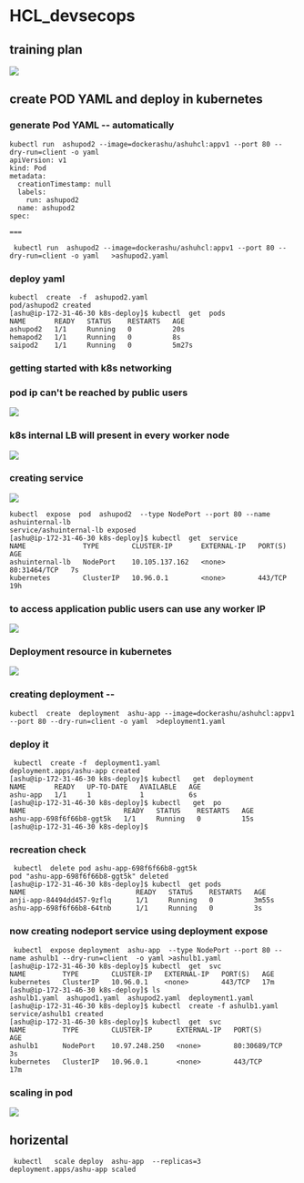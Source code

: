 # HCL_devsecops

## training plan 

<img src="plan.png">

## create POD YAML and deploy in kubernetes 

### generate Pod YAML -- automatically 

```
kubectl run  ashupod2 --image=dockerashu/ashuhcl:appv1 --port 80 --dry-run=client -o yaml  
apiVersion: v1
kind: Pod
metadata:
  creationTimestamp: null
  labels:
    run: ashupod2
  name: ashupod2
spec:

===

 kubectl run  ashupod2 --image=dockerashu/ashuhcl:appv1 --port 80 --dry-run=client -o yaml   >ashupod2.yaml 

```

### deploy yaml 

```
kubectl  create  -f  ashupod2.yaml 
pod/ashupod2 created
[ashu@ip-172-31-46-30 k8s-deploy]$ kubectl  get  pods
NAME       READY   STATUS    RESTARTS   AGE
ashupod2   1/1     Running   0          20s
hemapod2   1/1     Running   0          8s
saipod2    1/1     Running   0          5m27s
```
### getting started with k8s networking 

### pod ip can't be reached by public users 

<img src="podip.png">

### k8s internal LB will present in every worker node 

<img src="lb.png">

### creating service 

<img src="svc.png">

```
kubectl  expose  pod  ashupod2  --type NodePort --port 80 --name ashuinternal-lb 
service/ashuinternal-lb exposed
[ashu@ip-172-31-46-30 k8s-deploy]$ kubectl  get  service 
NAME              TYPE        CLUSTER-IP       EXTERNAL-IP   PORT(S)        AGE
ashuinternal-lb   NodePort    10.105.137.162   <none>        80:31464/TCP   7s
kubernetes        ClusterIP   10.96.0.1        <none>        443/TCP        19h
```

### to access application public users can use any worker IP 

<img src="access.png">


### Deployment resource in kubernetes 

<img src="dep.png">

### creating deployment --

```
kubectl  create  deployment  ashu-app --image=dockerashu/ashuhcl:appv1 --port 80 --dry-run=client -o yaml  >deployment1.yaml 
```

### deploy it 

```
 kubectl  create -f  deployment1.yaml 
deployment.apps/ashu-app created
[ashu@ip-172-31-46-30 k8s-deploy]$ kubectl   get  deployment  
NAME       READY   UP-TO-DATE   AVAILABLE   AGE
ashu-app   1/1     1            1           6s
[ashu@ip-172-31-46-30 k8s-deploy]$ kubectl   get  po
NAME                        READY   STATUS    RESTARTS   AGE
ashu-app-698f6f66b8-ggt5k   1/1     Running   0          15s
[ashu@ip-172-31-46-30 k8s-deploy]$ 

```

### recreation check 

```
 kubectl  delete pod ashu-app-698f6f66b8-ggt5k
pod "ashu-app-698f6f66b8-ggt5k" deleted
[ashu@ip-172-31-46-30 k8s-deploy]$ kubectl  get pods
NAME                           READY   STATUS    RESTARTS   AGE
anji-app-84494dd457-9zflq      1/1     Running   0          3m55s
ashu-app-698f6f66b8-64tnb      1/1     Running   0          3s
```

### now creating nodeport service using deployment expose 

```
 kubectl  expose deployment  ashu-app  --type NodePort --port 80 --name ashulb1 --dry-run=client  -o yaml >ashulb1.yaml 
[ashu@ip-172-31-46-30 k8s-deploy]$ kubectl  get  svc
NAME         TYPE        CLUSTER-IP   EXTERNAL-IP   PORT(S)   AGE
kubernetes   ClusterIP   10.96.0.1    <none>        443/TCP   17m
[ashu@ip-172-31-46-30 k8s-deploy]$ ls
ashulb1.yaml  ashupod1.yaml  ashupod2.yaml  deployment1.yaml
[ashu@ip-172-31-46-30 k8s-deploy]$ kubectl  create -f ashulb1.yaml 
service/ashulb1 created
[ashu@ip-172-31-46-30 k8s-deploy]$ kubectl  get  svc 
NAME         TYPE        CLUSTER-IP      EXTERNAL-IP   PORT(S)        AGE
ashulb1      NodePort    10.97.248.250   <none>        80:30689/TCP   3s
kubernetes   ClusterIP   10.96.0.1       <none>        443/TCP        17m

```
### scaling in pod 

<img src="podscale.png">

## horizental 
```
 kubectl   scale deploy  ashu-app  --replicas=3
deployment.apps/ashu-app scaled
```






